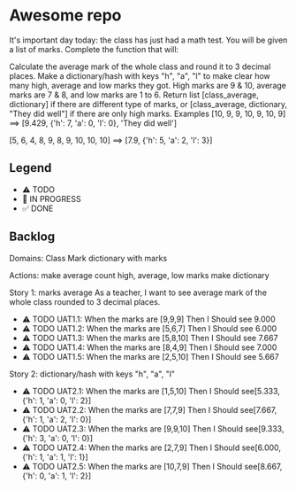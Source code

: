 # Awesome repo

It's important day today: the class has just had a math test. You will be given a list of marks. Complete the function that will:

Calculate the average mark of the whole class and round it to 3 decimal places.
Make a dictionary/hash with keys "h", "a", "l" to make clear how many high, average and low marks they got. High marks are 9 & 10, average marks are 7 & 8, and low marks are 1 to 6.
Return list [class_average, dictionary] if there are different type of marks, or [class_average, dictionary, "They did well"] if there are only high marks.
Examples
[10, 9, 9, 10, 9, 10, 9] ==> [9.429, {'h': 7, 'a': 0, 'l': 0}, 'They did well']

[5, 6, 4, 8, 9, 8, 9, 10, 10, 10] ==> [7.9, {'h': 5, 'a': 2, 'l': 3}]

## Legend
- ⚠ TODO
- 🚧 IN PROGRESS
- ✅ DONE

## Backlog

Domains:
Class
Mark
dictionary with marks

Actions:
make average
count high, average, low marks
make dictionary

Story 1: marks average
As a teacher, I want to see average mark of the whole class rounded to 3 decimal places.
- ⚠ TODO UAT1.1: When the marks are [9,9,9] Then I Should see 9.000
- ⚠ TODO UAT1.2: When the marks are [5,6,7] Then I Should see 6.000
- ⚠ TODO UAT1.3: When the marks are [5,8,10] Then I Should see 7.667
- ⚠ TODO UAT1.4: When the marks are [8,4,9] Then I Should see 7.000
- ⚠ TODO UAT1.5: When the marks are [2,5,10] Then I Should see 5.667

Story 2: dictionary/hash with keys "h", "a", "l"
- ⚠ TODO UAT2.1: When the marks are [1,5,10] Then I Should see[5.333, {'h': 1, 'a': 0, 'l': 2}]
- ⚠ TODO UAT2.2: When the marks are [7,7,9] Then I Should see[7.667, {'h': 1, 'a': 2, 'l': 0}]
- ⚠ TODO UAT2.3: When the marks are [9,9,10] Then I Should see[9.333, {'h': 3, 'a': 0, 'l': 0}]
- ⚠ TODO UAT2.4: When the marks are [2,7,9] Then I Should see[6.000, {'h': 1, 'a': 1, 'l': 1}]
- ⚠ TODO UAT2.5: When the marks are [10,7,9] Then I Should see[8.667, {'h': 0, 'a': 1, 'l': 2}]